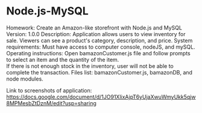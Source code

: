 # Node.js-MySQL

Homework:  Create an Amazon-like storefront with Node.js and MySQL 
Version:  1.0.0
Description:  Application allows users to view inventory for sale.  Viewers can see a product's category, description, and price.
System requirements:  Must have access to computer console, nodeJS, and mySQL.
Operating instructions:  Open bamazonCustomer.js file and follow prompts to select an item and the quantity of the item.  
    If there is not enough stock in the inventory, user will not be able to complete the transaction.
Files list:  bamazonCustomer.js, bamazonDB, and node modules.

Link to screenshots of application:  https://docs.google.com/document/d/1JO91XlixAjpT6yUjaXwuWmyUkk5qjw8MPMesbZtDznM/edit?usp=sharing
